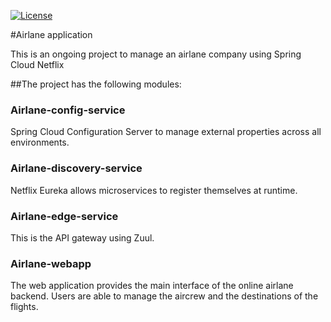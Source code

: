 <a href="https://github.com/jmg2014/twitter-app/blob/master/LICENSE"><img src="https://img.shields.io/badge/License-Apache%202.0-blue.svg" alt="License"></a>

#Airlane application

This is an ongoing project to manage an airlane company using Spring Cloud Netflix


##The project has the following modules:

### Airlane-config-service

Spring Cloud Configuration Server to manage external properties across all environments. 

### Airlane-discovery-service

Netflix Eureka allows microservices to register themselves at runtime. 

### Airlane-edge-service

This is the API gateway using Zuul. 


### Airlane-webapp

The web application provides the main interface of the online airlane backend. Users are able to manage the aircrew and the destinations of the flights.
